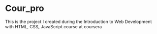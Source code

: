 # Cour_pro
This is the project I created during the Introduction to Web Development with HTML, CSS, JavaScript course at coursera
